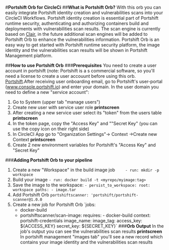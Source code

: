 #**Portshift Orb for CircleCi**
##**What is Portshift Orb?**
With this orb you can easily integrate Portshift identity creation and vulnerabilities scans into your CircleCI Workflows.
Portshift identity creation is essential part of Portshift runtime security, authenticating and authorizing containers build and deployments with vulnerabilities scan results. The scan engine is currently based on [Clair](https://github.com/quay/clair), in the future additional scan engines will be added to Portshift Orb to enhance the vulnerabilities information. 
Portshift Orb is an easy way to get started with Portshift runtime security platform, the image identity and the vulnerabilities scan results will be shown in Portshift Management platform.

##**How to use Portshift Orb**
###**Prerequisites**
You need to create a user account in portshift (note: Portshift is a s commercial software, so you'll need a license to create a user accouunt before using this orb. [Portshift](www.portshift.io).After receiving user onboarding email, go to Portshift's user-portal (www.console.portshift.io) and enter your domain.
In the user domain you need to define a new "service account":
  1. Go to System (upper tab "manage users")
  2. Create new user with service user role
     **printscreen**
  3. After creating a new service user select its "token" from the users table
     **printscreen**
  4. In the token page, copy the "Access Key" and ""Secret Key" (you can use the copy icon on their right side)
  5. In CircleCI App go to "Organization Settings"-> Context ->Create new Context
     **printscreen**
  6. Create 2 new environment variables for Portshift's "Access Key" and "Secret Key" 
  
 ###**Adding Portshift Orb to your pipeline**
  1. Create a new "Workspace" in the build image job
  `     - run: mkdir -p workspace `
  2. Build your image
  `- run: docker build -t <myrepo/myimage:tag>`
  3. Save the image to the workspace:
    `- persist_to_workspace:
          root: workspace
          paths:
              - image.tar`
  4. Add Portshift Orb
  `portshiftscanner: 'portshift/portshift-scanner@1.0.0`
  5. Create a new job for Portshift Orb
    `jobs:
      - docker-build
      - portshiftscanner/scan-image:
          requires:
            - docker-build
          context: portshift-credentials
          image_name: <image-name>
          image_tag: <image-tag>
          access_key: ${ACCESS_KEY}
          secret_key: ${SECRET_KEY}`
   ###**Orb Output**
   In the job's output you can see the vulnerabilities scan results
    **printscreen**
   In portshift management "images tab" you'll see a new record which contains your image identity and the vulnerabilities scan results


